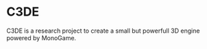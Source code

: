 C3DE
====

C3DE is a research project to create a small but powerfull 3D engine powered by MonoGame.
